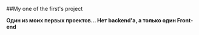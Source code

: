 ##My one of the first's project

**Один из моих первых проектов... Нет backend'a, а только один Front-end**
